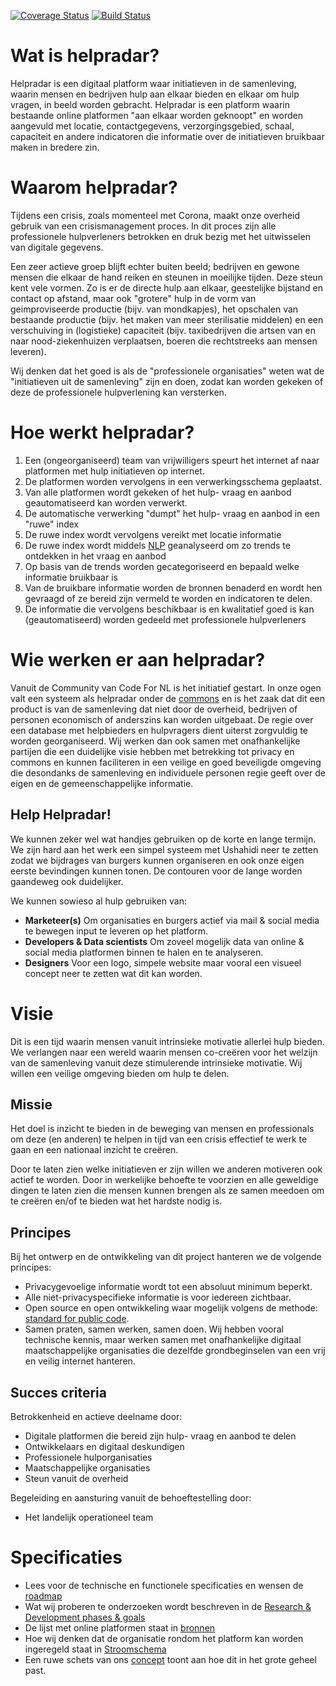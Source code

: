 [![Coverage Status](https://coveralls.io/repos/github/codefornl/helpradar/badge.svg?branch=master)](https://coveralls.io/github/codefornl/helpradar?branch=master) [![Build Status](https://travis-ci.org/codefornl/helpradar.svg?branch=master)](https://travis-ci.org/codefornl/helpradar)

# Wat is helpradar?
Helpradar is een digitaal platform waar initiatieven in de samenleving, waarin mensen en bedrijven hulp aan elkaar bieden en elkaar om hulp vragen, in beeld worden gebracht. Helpradar is een platform waarin bestaande online platformen "aan elkaar worden geknoopt" en worden aangevuld met locatie, contactgegevens, verzorgingsgebied, schaal, capaciteit en andere indicatoren die informatie over de initiatieven bruikbaar maken in bredere zin.

# Waarom helpradar?
Tijdens een crisis, zoals momenteel met Corona, maakt onze overheid gebruik van een crisismanagement proces. In dit proces zijn alle professionele hulpverleners betrokken en druk bezig met het uitwisselen van digitale gegevens.

Een zeer actieve groep blijft echter buiten beeld; bedrijven en gewone mensen die elkaar de hand reiken en steunen in moeilijke tijden. Deze steun kent vele vormen. Zo is er de directe hulp aan elkaar, geestelijke bijstand en contact op afstand, maar ook "grotere" hulp in de vorm van geimproviseerde productie (bijv. van mondkapjes), het opschalen van bestaande productie (bijv. het maken van meer sterilisatie middelen) en een verschuiving in (logistieke) capaciteit (bijv. taxibedrijven die artsen van en naar nood-ziekenhuizen verplaatsen, boeren die rechtstreeks aan mensen leveren).

Wij denken dat het goed is als de "professionele organisaties" weten wat de "initiatieven uit de samenleving" zijn en doen, zodat kan worden gekeken of deze de professionele hulpverlening kan versterken.

# Hoe werkt helpradar?
1. Een (ongeorganiseerd) team van vrijwilligers speurt het internet af naar platformen met hulp initiatieven op internet.
2. De platformen worden vervolgens in een verwerkingsschema geplaatst. 
3. Van alle platformen wordt gekeken of het hulp- vraag en aanbod geautomatiseerd kan worden verwerkt.
4. De automatische verwerking "dumpt" het hulp- vraag en aanbod in een "ruwe" index
5. De ruwe index wordt vervolgens vereikt met locatie informatie
6. De ruwe index wordt middels [NLP](https://en.wikipedia.org/wiki/Natural_language_processing) geanalyseerd om zo trends te ontdekken in het vraag en aanbod
7. Op basis van de trends worden gecategoriseerd en bepaald welke informatie bruikbaar is
8. Van de bruikbare informatie worden de bronnen benaderd en wordt hen gevraagd of ze bereid zijn vermeld te worden en indicatoren te delen.
9. De informatie die vervolgens beschikbaar is en kwalitatief goed is kan (geautomatiseerd) worden gedeeld met professionele hulpverleners

# Wie werken er aan helpradar?
Vanuit de Community van Code For NL is het initiatief gestart. In onze ogen valt een systeem als helpradar onder de [commons](https://en.wikipedia.org/wiki/Digital_commons_(economics)) en is het zaak dat dit een product is van de samenleving dat niet door de overheid, bedrijven of personen economisch of anderszins kan worden uitgebaat. De regie over een database met helpbieders en hulpvragers dient uiterst zorgvuldig te worden georganiseerd. Wij werken dan ook samen met onafhankelijke partijen die een duidelijke visie hebben met betrekking tot privacy en commons en kunnen faciliteren in een veilige en goed beveiligde omgeving die desondanks de samenleving en individuele personen regie geeft over de eigen en de gemeenschappelijke informatie.

## Help Helpradar!
We kunnen zeker wel wat handjes gebruiken op de korte en lange termijn. We zijn hard aan het werk een simpel systeem met Ushahidi neer te zetten zodat we bijdrages van burgers kunnen organiseren en ook onze eigen eerste bevindingen kunnen tonen. De contouren voor de lange worden gaandeweg ook duidelijker.

We kunnen sowieso al hulp gebruiken van:
* **Marketeer(s)** Om organisaties en burgers actief via mail & social media te bewegen input te leveren op het platform.
* **Developers & Data scientists** Om zoveel mogelijk data van online & social media platformen binnen te halen en te analyseren.
* **Designers** Voor een logo, simpele website maar vooral een visueel concept neer te zetten wat dit kan worden.

# Visie
Dit is een tijd waarin mensen vanuit intrinsieke motivatie allerlei hulp bieden. We verlangen naar een wereld waarin mensen co-creëren voor het welzijn van de samenleving vanuit deze stimulerende intrinsieke motivatie. Wij willen een veilige omgeving bieden om hulp te delen.

## Missie
Het doel is inzicht te bieden in de beweging van mensen en professionals om deze (en anderen) te helpen in tijd van een crisis effectief te werk te gaan en een nationaal inzicht te creëren.

Door te laten zien welke initiatieven er zijn willen we anderen motiveren ook actief te worden. Door in werkelijke behoefte te voorzien en alle geweldige dingen te laten zien die mensen kunnen brengen als ze samen meedoen om te creëren en/of te bieden wat het hardste nodig is.

## Principes
Bij het ontwerp en de ontwikkeling van dit project hanteren we de volgende principes:
* Privacygevoelige informatie wordt tot een absoluut minimum beperkt.
* Alle niet-privacyspecifieke informatie is voor iedereen zichtbaar.
* Open source en open ontwikkeling waar mogelijk volgens de methode: [standard for public code](https://standard.publiccode.net/).
* Samen praten, samen werken, samen doen. Wij hebben vooral technische kennis, maar werken samen met onafhankelijke digitaal maatschappelijke organisaties die dezelfde grondbeginselen van een vrij en veilig internet hanteren.

## Succes criteria
Betrokkenheid en actieve deelname door:
* Digitale platformen die bereid zijn hulp- vraag en aanbod te delen
* Ontwikkelaars en digitaal deskundigen
* Professionele hulporganisaties
* Maatschappelijke organisaties
* Steun vanuit de overheid

Begeleiding en aansturing vanuit de behoeftestelling door:
* Het landelijk operationeel team


# Specificaties
* Lees voor de technische en functionele specificaties en wensen de [roadmap](docs/roadmap.md)
* Wat wij proberen te onderzoeken wordt beschreven in de [Research & Development phases & goals](docs/phases_goals.md)
* De lijst met online platformen staat in [bronnen](bronnen.md)
* Hoe wij denken dat de organisatie rondom het platform kan worden ingeregeld staat in [Stroomschema](docs/Stroomschema.svg)
* Een ruwe schets van ons [concept](docs/concept.svg) toont aan hoe dit in het grote geheel past.
